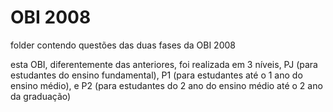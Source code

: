 # OBI 2008

folder contendo questões das duas fases da OBI 2008

esta OBI, diferentemente das anteriores, foi realizada em 3 níveis, PJ (para estudantes do ensino fundamental), P1 (para estudantes até o 1 ano do ensino médio), e P2 (para estudantes do 2 ano do ensino médio até o 2 ano da graduação)
